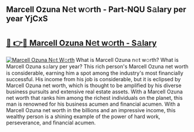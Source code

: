 ## Marcell Ozuna N𝚎t w𝚘rth - Part-NQU S𝚊lary per year YjCxS

# <h2><a href="http://gc10a6q.nevu.top/?p=Marcell+Ozuna">🔗 👉🔴 Marcell Ozuna N𝚎t w𝚘rth - S𝚊lary</a></h2>

[![Marcell Ozuna N𝚎t W𝚘rth](https://i.imgur.com/Oavwk0R.jpeg)](http://gc10a6q.nevu.top/?p=Marcell+Ozuna)
What is Marcell Ozuna n𝚎t w𝚘rth? What is Marcell Ozuna s𝚊lary per year?
This rich person's Marcell Ozuna net worth is considerable, earning him a spot among the industry's most financially successful. His income from his job is considerable, but it is eclipsed by Marcell Ozuna net worth, which is thought to be amplified by his diverse business pursuits and extensive real estate assets. With a Marcell Ozuna net worth that ranks him among the richest individuals on the planet, this man is renowned for his business acumen and financial acumen. With a Marcell Ozuna net worth in the billions and an impressive income, this wealthy person is a shining example of the power of hard work, perseverance, and financial acumen.
